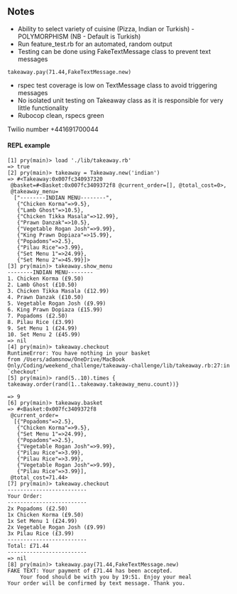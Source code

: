 ## Notes
* Ability to select variety of cuisine (Pizza, Indian or Turkish) - POLYMORPHISM
(NB - Default is Turkish)
* Run feature_test.rb for an automated, random output
* Testing can be done using FakeTextMessage class to prevent text messages
```
takeaway.pay(71.44,FakeTextMessage.new)
```
* rspec test coverage is low on TextMessage class to avoid triggering messages
* No isolated unit testing on Takeaway class as it is responsible for very little functionality
* Rubocop clean, rspecs green

Twilio number +441691700044


#### REPL example

```
[1] pry(main)> load './lib/takeaway.rb'
=> true
[2] pry(main)> takeaway = Takeaway.new('indian')
=> #<Takeaway:0x007fc340937320
 @basket=#<Basket:0x007fc3409372f8 @current_order=[], @total_cost=0>,
 @takeaway_menu=
  ["--------INDIAN MENU--------",
   {"Chicken Korma"=>9.5},
   {"Lamb Ghost"=>10.5},
   {"Chicken Tikka Masala"=>12.99},
   {"Prawn Danzak"=>10.5},
   {"Vegetable Rogan Josh"=>9.99},
   {"King Prawn Dopiaza"=>15.99},
   {"Popadoms"=>2.5},
   {"Pilau Rice"=>3.99},
   {"Set Menu 1"=>24.99},
   {"Set Menu 2"=>45.99}]>
[3] pry(main)> takeaway.show_menu
--------INDIAN MENU--------
1. Chicken Korma (£9.50)
2. Lamb Ghost (£10.50)
3. Chicken Tikka Masala (£12.99)
4. Prawn Danzak (£10.50)
5. Vegetable Rogan Josh (£9.99)
6. King Prawn Dopiaza (£15.99)
7. Popadoms (£2.50)
8. Pilau Rice (£3.99)
9. Set Menu 1 (£24.99)
10. Set Menu 2 (£45.99)
=> nil
[4] pry(main)> takeaway.checkout
RuntimeError: You have nothing in your basket
from /Users/adamsnow/OneDrive/MacBook Only/Coding/weekend_challenge/takeaway-challenge/lib/takeaway.rb:27:in `checkout'
[5] pry(main)> rand(5..10).times { takeaway.order(rand(1..takeaway.takeaway_menu.count))}

=> 9
[6] pry(main)> takeaway.basket
=> #<Basket:0x007fc3409372f8
 @current_order=
  [{"Popadoms"=>2.5},
   {"Chicken Korma"=>9.5},
   {"Set Menu 1"=>24.99},
   {"Popadoms"=>2.5},
   {"Vegetable Rogan Josh"=>9.99},
   {"Pilau Rice"=>3.99},
   {"Pilau Rice"=>3.99},
   {"Vegetable Rogan Josh"=>9.99},
   {"Pilau Rice"=>3.99}],
 @total_cost=71.44>
[7] pry(main)> takeaway.checkout
-------------------------
Your Order:
-------------------------
2x Popadoms (£2.50)
1x Chicken Korma (£9.50)
1x Set Menu 1 (£24.99)
2x Vegetable Rogan Josh (£9.99)
3x Pilau Rice (£3.99)
-------------------------
Total: £71.44
-------------------------
=> nil
[8] pry(main)> takeaway.pay(71.44,FakeTextMessage.new)
FAKE TEXT: Your payment of £71.44 has been accepted.
    Your food should be with you by 19:51. Enjoy your meal
Your order will be confirmed by text message. Thank you.
```
